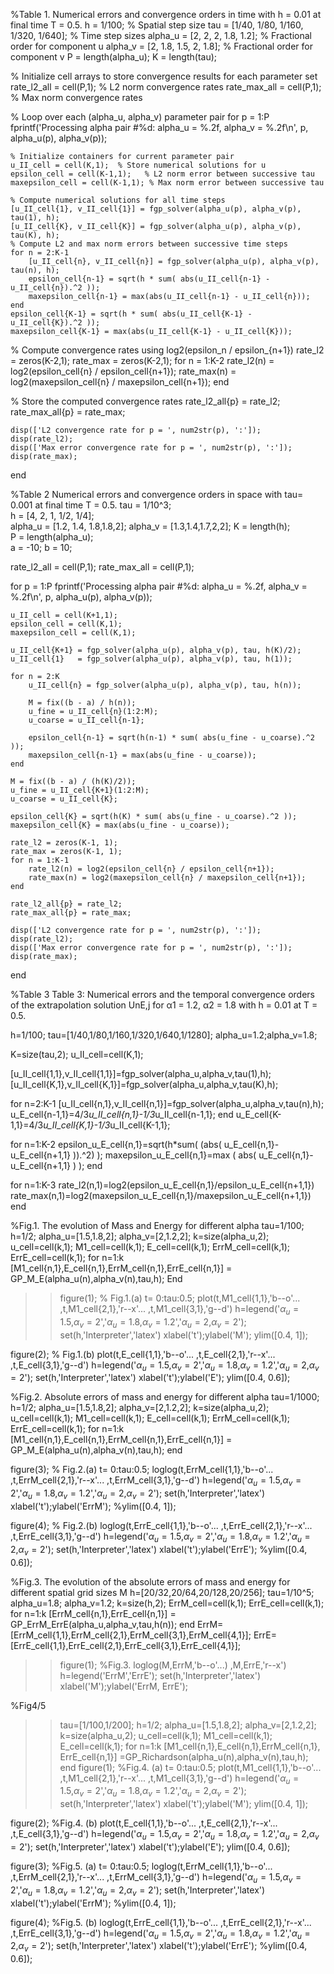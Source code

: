 %Table 1. Numerical errors and convergence orders in time with h = 0.01 at final time T = 0.5. 
h = 1/100;  % Spatial step size
tau = [1/40, 1/80, 1/160, 1/320, 1/640];  % Time step sizes
alpha_u = [2, 2, 2, 1.8, 1.2];            % Fractional order for component u
alpha_v = [2, 1.8, 1.5, 2, 1.8];          % Fractional order for component v
P = length(alpha_u);
K = length(tau);

% Initialize cell arrays to store convergence results for each parameter set
rate_l2_all = cell(P,1);    % L2 norm convergence rates
rate_max_all = cell(P,1);   % Max norm convergence rates

% Loop over each (alpha_u, alpha_v) parameter pair
for p = 1:P
    fprintf('Processing alpha pair #%d: alpha_u = %.2f, alpha_v = %.2f\n', p, alpha_u(p), alpha_v(p));
    
    % Initialize containers for current parameter pair
    u_II_cell = cell(K,1);  % Store numerical solutions for u
    epsilon_cell = cell(K-1,1);   % L2 norm error between successive tau
    maxepsilon_cell = cell(K-1,1); % Max norm error between successive tau

    % Compute numerical solutions for all time steps
    [u_II_cell{1}, v_II_cell{1}] = fgp_solver(alpha_u(p), alpha_v(p), tau(1), h);
    [u_II_cell{K}, v_II_cell{K}] = fgp_solver(alpha_u(p), alpha_v(p), tau(K), h);
    % Compute L2 and max norm errors between successive time steps
    for n = 2:K-1
        [u_II_cell{n}, v_II_cell{n}] = fgp_solver(alpha_u(p), alpha_v(p), tau(n), h);
        epsilon_cell{n-1} = sqrt(h * sum( abs(u_II_cell{n-1} - u_II_cell{n}).^2 ));
        maxepsilon_cell{n-1} = max(abs(u_II_cell{n-1} - u_II_cell{n}));
    end
    epsilon_cell{K-1} = sqrt(h * sum( abs(u_II_cell{K-1} - u_II_cell{K}).^2 ));
    maxepsilon_cell{K-1} = max(abs(u_II_cell{K-1} - u_II_cell{K}));

   % Compute convergence rates using log2(epsilon_n / epsilon_{n+1})
    rate_l2 = zeros(K-2,1);
    rate_max = zeros(K-2,1);
    for n = 1:K-2
        rate_l2(n) = log2(epsilon_cell{n} / epsilon_cell{n+1});
        rate_max(n) = log2(maxepsilon_cell{n} / maxepsilon_cell{n+1});
    end

   % Store the computed convergence rates
    rate_l2_all{p} = rate_l2;
    rate_max_all{p} = rate_max;

    disp(['L2 convergence rate for p = ', num2str(p), ':']);
    disp(rate_l2);
    disp(['Max error convergence rate for p = ', num2str(p), ':']);
    disp(rate_max);
end


%Table 2 Numerical errors and convergence orders in space with tau= 0.001 at final time T = 0.5.
tau = 1/10^3;                  
h = [4, 2, 1, 1/2, 1/4];       
alpha_u = [1.2, 1.4, 1.8,1.8,2]; 
alpha_v = [1.3,1.4,1.7,2,2]; 
K = length(h);                     
P = length(alpha_u);               
a = -10;
b = 10;

rate_l2_all = cell(P,1);
rate_max_all = cell(P,1);

for p = 1:P
    fprintf('Processing alpha pair #%d: alpha_u = %.2f, alpha_v = %.2f\n', p, alpha_u(p), alpha_v(p));

    u_II_cell = cell(K+1,1);
    epsilon_cell = cell(K,1);
    maxepsilon_cell = cell(K,1);

    u_II_cell{K+1} = fgp_solver(alpha_u(p), alpha_v(p), tau, h(K)/2);
    u_II_cell{1}   = fgp_solver(alpha_u(p), alpha_v(p), tau, h(1));

    for n = 2:K
        u_II_cell{n} = fgp_solver(alpha_u(p), alpha_v(p), tau, h(n)); 

        M = fix((b - a) / h(n));
        u_fine = u_II_cell{n}(1:2:M); 
        u_coarse = u_II_cell{n-1};

        epsilon_cell{n-1} = sqrt(h(n-1) * sum( abs(u_fine - u_coarse).^2 ));
        maxepsilon_cell{n-1} = max(abs(u_fine - u_coarse));
    end

    M = fix((b - a) / (h(K)/2));
    u_fine = u_II_cell{K+1}(1:2:M);
    u_coarse = u_II_cell{K};

    epsilon_cell{K} = sqrt(h(K) * sum( abs(u_fine - u_coarse).^2 ));
    maxepsilon_cell{K} = max(abs(u_fine - u_coarse));

    rate_l2 = zeros(K-1, 1);
    rate_max = zeros(K-1, 1);
    for n = 1:K-1
        rate_l2(n) = log2(epsilon_cell{n} / epsilon_cell{n+1});
        rate_max(n) = log2(maxepsilon_cell{n} / maxepsilon_cell{n+1});
    end

    rate_l2_all{p} = rate_l2;
    rate_max_all{p} = rate_max;

    disp(['L2 convergence rate for p = ', num2str(p), ':']);
    disp(rate_l2);
    disp(['Max error convergence rate for p = ', num2str(p), ':']);
    disp(rate_max);
end


%Table 3 Table 3: Numerical errors and the temporal convergence orders of the extrapolation solution UnE,j for α1 = 1.2, α2 = 1.8 with h = 0.01 at T = 0.5.

h=1/100;
tau=[1/40,1/80,1/160,1/320,1/640,1/1280];
alpha_u=1.2;alpha_v=1.8;

K=size(tau,2);
u_II_cell=cell(K,1);

[u_II_cell{1,1},v_II_cell{1,1}]=fgp_solver(alpha_u,alpha_v,tau(1),h);
[u_II_cell{K,1},v_II_cell{K,1}]=fgp_solver(alpha_u,alpha_v,tau(K),h);

for n=2:K-1
[u_II_cell{n,1},v_II_cell{n,1}]=fgp_solver(alpha_u,alpha_v,tau(n),h);
u_E_cell{n-1,1}=4/3*u_II_cell{n,1}-1/3*u_II_cell{n-1,1};
end
u_E_cell{K-1,1}=4/3*u_II_cell{K,1}-1/3*u_II_cell{K-1,1};

for n=1:K-2
epsilon_u_E_cell{n,1}=sqrt(h*sum( (abs( u_E_cell{n,1}- u_E_cell{n+1,1} )).^2) );
maxepsilon_u_E_cell{n,1}=max ( abs( u_E_cell{n,1}- u_E_cell{n+1,1} ) );
end

for n=1:K-3
rate_l2(n,1)=log2(epsilon_u_E_cell{n,1}/epsilon_u_E_cell{n+1,1}) 
rate_max(n,1)=log2(maxepsilon_u_E_cell{n,1}/maxepsilon_u_E_cell{n+1,1})
end

%Fig.1. The evolution of Mass and Energy for different alpha
tau=1/100;
h=1/2;
alpha_u=[1.5,1.8,2];
alpha_v=[2,1.2,2];
k=size(alpha_u,2);
u_cell=cell(k,1);
M1_cell=cell(k,1);
E_cell=cell(k,1);
ErrM_cell=cell(k,1);
ErrE_cell=cell(k,1);
for n=1:k
[M1_cell{n,1},E_cell{n,1},ErrM_cell{n,1},ErrE_cell{n,1}] = GP_M_E(alpha_u(n),alpha_v(n),tau,h);
End

>> figure(1); % Fig.1.(a)
t= 0:tau:0.5;
plot(t,M1_cell{1,1},'b--o'...
,t,M1_cell{2,1},'r--x'...
,t,M1_cell{3,1},'g--d')
h=legend('$\alpha_u=1.5$,$\alpha_v=2$','$\alpha_u=1.8$,$\alpha_v=1.2$','$\alpha_u=2$,$\alpha_v=2$');
set(h,'Interpreter','latex') 
xlabel('t');ylabel('M');
ylim([0.4, 1]);

figure(2);  % Fig.1.(b)
plot(t,E_cell{1,1},'b--o'...
,t,E_cell{2,1},'r--x'...
,t,E_cell{3,1},'g--d')
h=legend('$\alpha_u=1.5$,$\alpha_v=2$','$\alpha_u=1.8$,$\alpha_v=1.2$','$\alpha_u=2$,$\alpha_v=2$');
set(h,'Interpreter','latex')
xlabel('t');ylabel('E');
ylim([0.4, 0.6]);

%Fig.2. Absolute errors of mass and energy for different alpha
tau=1/1000;
h=1/2;
alpha_u=[1.5,1.8,2];
alpha_v=[2,1.2,2];
k=size(alpha_u,2);
u_cell=cell(k,1);
M1_cell=cell(k,1);
E_cell=cell(k,1);
ErrM_cell=cell(k,1);
ErrE_cell=cell(k,1);
for n=1:k
[M1_cell{n,1},E_cell{n,1},ErrM_cell{n,1},ErrE_cell{n,1}] = GP_M_E(alpha_u(n),alpha_v(n),tau,h);
end

figure(3); % Fig.2.(a)
t= 0:tau:0.5;
loglog(t,ErrM_cell{1,1},'b--o'...
,t,ErrM_cell{2,1},'r--x'...
,t,ErrM_cell{3,1},'g--d')
h=legend('$\alpha_u=1.5$,$\alpha_v=2$','$\alpha_u=1.8$,$\alpha_v=1.2$','$\alpha_u=2$,$\alpha_v=2$');
set(h,'Interpreter','latex') 
xlabel('t');ylabel('ErrM');
%ylim([0.4, 1]);

figure(4); % Fig.2.(b)
loglog(t,ErrE_cell{1,1},'b--o'...
,t,ErrE_cell{2,1},'r--x'...
,t,ErrE_cell{3,1},'g--d')
h=legend('$\alpha_u=1.5$,$\alpha_v=2$','$\alpha_u=1.8$,$\alpha_v=1.2$','$\alpha_u=2$,$\alpha_v=2$');
set(h,'Interpreter','latex') 
xlabel('t');ylabel('ErrE');
%ylim([0.4, 0.6]);

%Fig.3. The evolution of the absolute errors of mass and energy for different spatial grid sizes M
h=[20/32,20/64,20/128,20/256];
tau=1/10^5;
alpha_u=1.8; alpha_v=1.2;
k=size(h,2);
ErrM_cell=cell(k,1);
ErrE_cell=cell(k,1);
for n=1:k
[ErrM_cell{n,1},ErrE_cell{n,1}] = GP_ErrM_ErrE(alpha_u,alpha_v,tau,h(n));
end
ErrM=[ErrM_cell{1,1},ErrM_cell{2,1},ErrM_cell{3,1},ErrM_cell{4,1}];
ErrE=[ErrE_cell{1,1},ErrE_cell{2,1},ErrE_cell{3,1},ErrE_cell{4,1}];
>> figure(1); %Fig.3. 
 loglog(M,ErrM,'b--o'...)
,M,ErrE,'r--x')
 h=legend('ErrM','ErrE');
set(h,'Interpreter','latex') 
 xlabel('M');ylabel('ErrM, ErrE');




%Fig4/5
>> tau=[1/100,1/200];
h=1/2;
alpha_u=[1.5,1.8,2];
alpha_v=[2,1.2,2];
k=size(alpha_u,2);
u_cell=cell(k,1);
M1_cell=cell(k,1);
E_cell=cell(k,1);
for n=1:k
[M1_cell{n,1},E_cell{n,1},ErrM_cell{n,1}, ErrE_cell{n,1}] =GP_Richardson(alpha_u(n),alpha_v(n),tau,h);
end
>> figure(1); %Fig.4. (a)
t= 0:tau:0.5;
plot(t,M1_cell{1,1},'b--o'...
,t,M1_cell{2,1},'r--x'...
,t,M1_cell{3,1},'g--d')
h=legend('$\alpha_u=1.5$,$\alpha_v=2$','$\alpha_u=1.8$,$\alpha_v=1.2$','$\alpha_u=2$,$\alpha_v=2$');
set(h,'Interpreter','latex') 
xlabel('t');ylabel('M');
ylim([0.4, 1]);

figure(2); %Fig.4. (b)
plot(t,E_cell{1,1},'b--o'...
,t,E_cell{2,1},'r--x'...
,t,E_cell{3,1},'g--d')
h=legend('$\alpha_u=1.5$,$\alpha_v=2$','$\alpha_u=1.8$,$\alpha_v=1.2$','$\alpha_u=2$,$\alpha_v=2$');
set(h,'Interpreter','latex') 
xlabel('t');ylabel('E');
ylim([0.4, 0.6]);

figure(3); %Fig.5. (a)
t= 0:tau:0.5;
loglog(t,ErrM_cell{1,1},'b--o'...
,t,ErrM_cell{2,1},'r--x'...
,t,ErrM_cell{3,1},'g--d')
h=legend('$\alpha_u=1.5$,$\alpha_v=2$','$\alpha_u=1.8$,$\alpha_v=1.2$','$\alpha_u=2$,$\alpha_v=2$');
set(h,'Interpreter','latex') 
xlabel('t');ylabel('ErrM');
%ylim([0.4, 1]);

figure(4); %Fig.5. (b)
loglog(t,ErrE_cell{1,1},'b--o'...
,t,ErrE_cell{2,1},'r--x'...
,t,ErrE_cell{3,1},'g--d')
h=legend('$\alpha_u=1.5$,$\alpha_v=2$','$\alpha_u=1.8$,$\alpha_v=1.2$','$\alpha_u=2$,$\alpha_v=2$');
set(h,'Interpreter','latex') 
xlabel('t');ylabel('ErrE');
%ylim([0.4, 0.6]);














